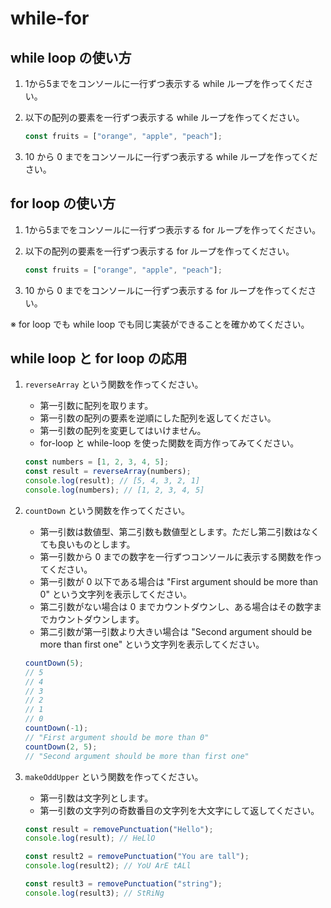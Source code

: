 # while-for

## while loop の使い方

1. 1から5までをコンソールに一行ずつ表示する while ループを作ってください。
2. 以下の配列の要素を一行ずつ表示する while ループを作ってください。

   ```js
   const fruits = ["orange", "apple", "peach"];
   ```

3. 10 から 0 までをコンソールに一行ずつ表示する while ループを作ってください。

## for loop の使い方

1. 1から5までをコンソールに一行ずつ表示する for ループを作ってください。
2. 以下の配列の要素を一行ずつ表示する for ループを作ってください。

   ```js
   const fruits = ["orange", "apple", "peach"];
   ```

3. 10 から 0 までをコンソールに一行ずつ表示する for ループを作ってください。

※ for loop でも while loop でも同じ実装ができることを確かめてください。

## while loop と for loop の応用

1. `reverseArray` という関数を作ってください。
   - 第一引数に配列を取ります。
   - 第一引数の配列の要素を逆順にした配列を返してください。
   - 第一引数の配列を変更してはいけません。
   - for-loop と while-loop を使った関数を両方作ってみてください。

   ```js
   const numbers = [1, 2, 3, 4, 5];
   const result = reverseArray(numbers);
   console.log(result); // [5, 4, 3, 2, 1]
   console.log(numbers); // [1, 2, 3, 4, 5]
   ```

2. `countDown` という関数を作ってください。
   - 第一引数は数値型、第二引数も数値型とします。ただし第二引数はなくても良いものとします。
   - 第一引数から 0 までの数字を一行ずつコンソールに表示する関数を作ってください。
   - 第一引数が 0 以下である場合は "First argument should be more than 0" という文字列を表示してください。
   - 第二引数がない場合は 0 までカウントダウンし、ある場合はその数字までカウントダウンします。
   - 第二引数が第一引数より大きい場合は "Second argument should be more than first one" という文字列を表示してください。

   ```js
   countDown(5);
   // 5
   // 4
   // 3
   // 2
   // 1
   // 0
   countDown(-1);
   // "First argument should be more than 0"
   countDown(2, 5);
   // "Second argument should be more than first one"
   ```

3. `makeOddUpper` という関数を作ってください。
   - 第一引数は文字列とします。
   - 第一引数の文字列の奇数番目の文字列を大文字にして返してください。

   ```js
   const result = removePunctuation("Hello");
   console.log(result); // HeLlO

   const result2 = removePunctuation("You are tall");
   console.log(result2); // YoU ArE tALl

   const result3 = removePunctuation("string");
   console.log(result3); // StRiNg
   ```
